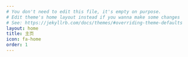 ```yaml
---
# You don't need to edit this file, it's empty on purpose.
# Edit theme's home layout instead if you wanna make some changes
# See: https://jekyllrb.com/docs/themes/#overriding-theme-defaults
layout: home
title: 主页
icon: fa-home
order: 1
---
```


<style>
body  {
  background-image: url("assets/images/new-year.jpg");
}
</style>
</head>
<body>
